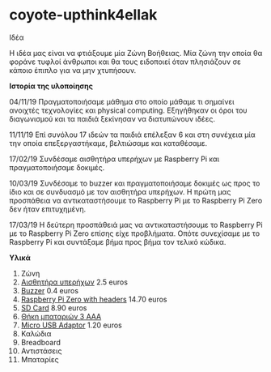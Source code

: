 # coyote-upthink4ellak

Ιδέα 

Η ιδέα μας είναι να φτιάξουμε μία Ζώνη Βοήθειας. Μία ζώνη την οποία θα φοράνε τυφλοί άνθρωποι και θα τους ειδοποιεί όταν πλησιάζουν σε κάποιο έπιπλο για να μην χτυπήσουν.

**Ιστορία της υλοποίησης**

04/11/19 Πραγματοποιήσαμε μάθημα στο οποίο μάθαμε τι σημαίνει ανοιχτές τεχνολογίες και physical computing. Εξηγήθηκαν οι όροι του διαγωνισμού και τα παιδιά ξεκίνησαν να διατυπώνουν ιδέες.

11/11/19 Επί συνόλου 17 ιδεών τα παιδιά επέλεξαν 6 και στη συνέχεια μία την οποία επεξεργαστήκαμε, βελτιώσαμε και καταθέσαμε.

17/02/19 Συνδέσαμε αισθητήρα υπερήχων με Raspberry Pi και πραγματοποιήσαμε δοκιμές.

10/03/19 Συνδέσαμε το buzzer και πραγματοποιήσαμε δοκιμές ως προς το ίδιο και σε συνδυασμό με τον αισθητήρα υπερήχων. Η πρώτη μας προσπάθεια να αντικαταστήσουμε το Raspberry Pi με το Raspberry Pi Zero δεν ήταν επιτυχημένη.

17/03/19 Η δεύτερη προσπάθειά μας να αντικαταστήσουμε το Raspberry Pi με το Raspberry Pi Zero επίσης είχε προβλήματα. Οπότε συνεχίσαμε με το Raspberry Pi και συντάξαμε βήμα προς βήμα τον τελικό κώδικα. 


**Υλικά**

1. Ζώνη
2. [Αισθητήρα υπερήχων](https://grobotronics.com/ultrasonic-sensor-sr04.html) 2.5 euros
3. [Buzzer](https://grobotronics.com/buzzer-5v.html?sl=en) 0.4 euros
4. [Raspberry Pi Zero with headers](https://nettop.gr/index.php/component/virtuemart/raspberry-pi-zero-w-with-headers.html?Itemid=1678) 14.70 euros
5. [SD Card](https://grobotronics.com/microsdhc-16gb-class-10-sandisk-ultra-sdsquar-sdsquar-016g-gn6ma.html) 8.90 euros
6. [Θήκη μπαταριών 3 ΑΑΑ](https://grobotronics.com/battery-holder-3xa-with-wires.html)
7. [Micro USB Adaptor](https://grobotronics.com/usb-micro-to-jack-female-5.5x2.1.html?sl=en) 1.20 euros
8. Καλώδια
9. Breadboard
10. Αντιστάσεις
11. Μπαταρίες


